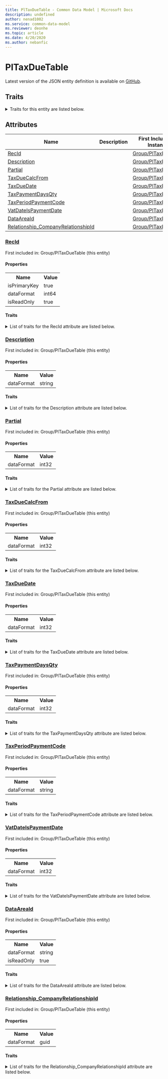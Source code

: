 ```yaml
---
title: PlTaxDueTable - Common Data Model | Microsoft Docs
description: undefined
author: nenad1002
ms.service: common-data-model
ms.reviewer: deonhe
ms.topic: article
ms.date: 4/20/2020
ms.author: nebanfic
---
```


# PlTaxDueTable

  
 Latest version of the JSON entity definition is available on <a href="https://github.com/Microsoft/CDM/tree/master/schemaDocuments/core/operationsCommon/Tables/Finance/Tax/Group/PlTaxDueTable.cdm.json" target="_blank">GitHub</a>.  

## Traits

<details>
<summary>Traits for this entity are listed below.  
</summary>

**is.identifiedBy**  
  names a specifc identity attribute to use with an entity  <table><tr><th>Parameter</th><th>Value</th><th>Data type</th><th>Explanation</th></tr><tr><td>attribute</td><td>[PlTaxDueTable/(resolvedAttributes)/RecId](#RecId)</td><td>attribute</td><td></td></tr></table>

**is.CDM.entityVersion**  
  <table><tr><th>Parameter</th><th>Value</th><th>Data type</th><th>Explanation</th></tr><tr><td>versionNumber</td><td>"1.0.0"</td><td>string</td><td>semantic version number of the entity</td></tr></table>

**is.application.releaseVersion**  
  <table><tr><th>Parameter</th><th>Value</th><th>Data type</th><th>Explanation</th></tr><tr><td>releaseVersion</td><td>"10.0.13.0"</td><td>string</td><td>semantic version number of the application introducing this entity</td></tr></table>

</details>

## Attributes

|Name|Description|First Included in Instance|
|---|---|---|
|[RecId](#RecId)||<a href="PlTaxDueTable.md" target="_blank">Group/PlTaxDueTable</a>|
|[Description](#Description)||<a href="PlTaxDueTable.md" target="_blank">Group/PlTaxDueTable</a>|
|[Partial](#Partial)||<a href="PlTaxDueTable.md" target="_blank">Group/PlTaxDueTable</a>|
|[TaxDueCalcFrom](#TaxDueCalcFrom)||<a href="PlTaxDueTable.md" target="_blank">Group/PlTaxDueTable</a>|
|[TaxDueDate](#TaxDueDate)||<a href="PlTaxDueTable.md" target="_blank">Group/PlTaxDueTable</a>|
|[TaxPaymentDaysQty](#TaxPaymentDaysQty)||<a href="PlTaxDueTable.md" target="_blank">Group/PlTaxDueTable</a>|
|[TaxPeriodPaymentCode](#TaxPeriodPaymentCode)||<a href="PlTaxDueTable.md" target="_blank">Group/PlTaxDueTable</a>|
|[VatDateIsPaymentDate](#VatDateIsPaymentDate)||<a href="PlTaxDueTable.md" target="_blank">Group/PlTaxDueTable</a>|
|[DataAreaId](#DataAreaId)||<a href="PlTaxDueTable.md" target="_blank">Group/PlTaxDueTable</a>|
|[Relationship_CompanyRelationshipId](#Relationship_CompanyRelationshipId)||<a href="PlTaxDueTable.md" target="_blank">Group/PlTaxDueTable</a>|

### <a href=#RecId name="RecId">RecId</a>

First included in: Group/PlTaxDueTable (this entity)  

#### Properties

<table><tr><th>Name</th><th>Value</th></tr><tr><td>isPrimaryKey</td><td>true</td></tr><tr><td>dataFormat</td><td>int64</td></tr><tr><td>isReadOnly</td><td>true</td></tr></table>

#### Traits

<details>
<summary>List of traits for the RecId attribute are listed below.</summary>

**is.dataFormat.integer**  
**is.dataFormat.big**  
**is.identifiedBy**  
names a specifc identity attribute to use with an entity  <table><tr><th>Parameter</th><th>Value</th><th>Data type</th><th>Explanation</th></tr><tr><td>attribute</td><td>[PlTaxDueTable/(resolvedAttributes)/RecId](#RecId)</td><td>attribute</td><td></td></tr></table>

**is.readOnly**  
**is.dataFormat.integer**  
**is.dataFormat.big**  
</details>

### <a href=#Description name="Description">Description</a>

First included in: Group/PlTaxDueTable (this entity)  

#### Properties

<table><tr><th>Name</th><th>Value</th></tr><tr><td>dataFormat</td><td>string</td></tr></table>

#### Traits

<details>
<summary>List of traits for the Description attribute are listed below.</summary>

**is.dataFormat.character**  
**is.dataFormat.big**  
**is.dataFormat.array**  
**is.dataFormat.character**  
**is.dataFormat.array**  
</details>

### <a href=#Partial name="Partial">Partial</a>

First included in: Group/PlTaxDueTable (this entity)  

#### Properties

<table><tr><th>Name</th><th>Value</th></tr><tr><td>dataFormat</td><td>int32</td></tr></table>

#### Traits

<details>
<summary>List of traits for the Partial attribute are listed below.</summary>

**is.dataFormat.integer**  
**is.dataFormat.integer**  
</details>

### <a href=#TaxDueCalcFrom name="TaxDueCalcFrom">TaxDueCalcFrom</a>

First included in: Group/PlTaxDueTable (this entity)  

#### Properties

<table><tr><th>Name</th><th>Value</th></tr><tr><td>dataFormat</td><td>int32</td></tr></table>

#### Traits

<details>
<summary>List of traits for the TaxDueCalcFrom attribute are listed below.</summary>

**is.dataFormat.integer**  
**is.dataFormat.integer**  
</details>

### <a href=#TaxDueDate name="TaxDueDate">TaxDueDate</a>

First included in: Group/PlTaxDueTable (this entity)  

#### Properties

<table><tr><th>Name</th><th>Value</th></tr><tr><td>dataFormat</td><td>int32</td></tr></table>

#### Traits

<details>
<summary>List of traits for the TaxDueDate attribute are listed below.</summary>

**is.dataFormat.integer**  
**is.dataFormat.integer**  
</details>

### <a href=#TaxPaymentDaysQty name="TaxPaymentDaysQty">TaxPaymentDaysQty</a>

First included in: Group/PlTaxDueTable (this entity)  

#### Properties

<table><tr><th>Name</th><th>Value</th></tr><tr><td>dataFormat</td><td>int32</td></tr></table>

#### Traits

<details>
<summary>List of traits for the TaxPaymentDaysQty attribute are listed below.</summary>

**is.dataFormat.integer**  
**is.dataFormat.integer**  
</details>

### <a href=#TaxPeriodPaymentCode name="TaxPeriodPaymentCode">TaxPeriodPaymentCode</a>

First included in: Group/PlTaxDueTable (this entity)  

#### Properties

<table><tr><th>Name</th><th>Value</th></tr><tr><td>dataFormat</td><td>string</td></tr></table>

#### Traits

<details>
<summary>List of traits for the TaxPeriodPaymentCode attribute are listed below.</summary>

**is.dataFormat.character**  
**is.dataFormat.big**  
**is.dataFormat.array**  
**is.dataFormat.character**  
**is.dataFormat.array**  
</details>

### <a href=#VatDateIsPaymentDate name="VatDateIsPaymentDate">VatDateIsPaymentDate</a>

First included in: Group/PlTaxDueTable (this entity)  

#### Properties

<table><tr><th>Name</th><th>Value</th></tr><tr><td>dataFormat</td><td>int32</td></tr></table>

#### Traits

<details>
<summary>List of traits for the VatDateIsPaymentDate attribute are listed below.</summary>

**is.dataFormat.integer**  
**is.dataFormat.integer**  
</details>

### <a href=#DataAreaId name="DataAreaId">DataAreaId</a>

First included in: Group/PlTaxDueTable (this entity)  

#### Properties

<table><tr><th>Name</th><th>Value</th></tr><tr><td>dataFormat</td><td>string</td></tr><tr><td>isReadOnly</td><td>true</td></tr></table>

#### Traits

<details>
<summary>List of traits for the DataAreaId attribute are listed below.</summary>

**is.dataFormat.character**  
**is.dataFormat.big**  
**is.dataFormat.array**  
**is.readOnly**  
**is.dataFormat.character**  
**is.dataFormat.array**  
</details>

### <a href=#Relationship_CompanyRelationshipId name="Relationship_CompanyRelationshipId">Relationship_CompanyRelationshipId</a>

First included in: Group/PlTaxDueTable (this entity)  

#### Properties

<table><tr><th>Name</th><th>Value</th></tr><tr><td>dataFormat</td><td>guid</td></tr></table>

#### Traits

<details>
<summary>List of traits for the Relationship_CompanyRelationshipId attribute are listed below.</summary>

**is.dataFormat.character**  
**is.dataFormat.big**  
**is.dataFormat.array**  
**is.dataFormat.guid**  
**means.identity.entityId**  
**is.linkedEntity.identifier**  
Marks the attribute(s) that hold foreign key references to a linked (used as an attribute) entity. This attribute is added to the resolved entity to enumerate the referenced entities.  <table><tr><th>Parameter</th><th>Value</th><th>Data type</th><th>Explanation</th></tr><tr><td>entityReferences</td><td><table><tr><th>entityReference</th><th>attributeReference</th></tr><tr><td><a href="../../Ledger/Main/CompanyInfo.md" target="_blank">/core/operationsCommon/Tables/Finance/Ledger/Main/CompanyInfo.cdm.json/CompanyInfo</a></td><td><a href="../../Ledger/Main/CompanyInfo.md#RecId" target="_blank">RecId</a></td></tr></table></td><td>entity</td><td>a reference to the constant entity holding the list of entity references</td></tr></table>

**is.dataFormat.guid**  
**is.dataFormat.character**  
**is.dataFormat.array**  
</details>
